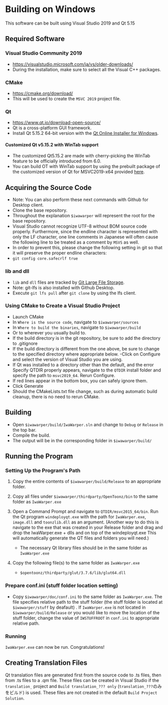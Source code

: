 
# Building on Windows

This software can be built using Visual Studio 2019 and Qt 5.15

## Required Software

### Visual Studio Community 2019
- https://visualstudio.microsoft.com/ja/vs/older-downloads/
- During the installation, make sure to select all the Visual C++ packages.

### CMake
- https://cmake.org/download/
- This will be used to create the `MSVC 2019` project file.

### Qt
- https://www.qt.io/download-open-source/
- Qt is a cross-platform GUI framework.
- Install Qt 5.15.2 64-bit version with the [Qt Online Installer for Windows](http://download.qt.io/official_releases/online_installers/qt-unified-windows-x86-online.exe).

#### Customized Qt v5.15.2 with WinTab support
- The customized Qt5.15.2 are made with cherry-picking the WinTab feature to be officially introduced from 6.0.
- You can build OT with WinTab support by using the prebuilt package of the customized version of Qt for MSVC2019-x64 provided [here](https://github.com/shun-iwasawa/qt5/releases/tag/v5.15.2_wintab).

## Acquiring the Source Code
- Note: You can also perform these next commands with Github for Desktop client.
- Clone the base repository.
- Throughout the explanation `$iwawarper` will represent the root for the base repository.
- Visual Studio cannot recognize UTF-8 without BOM source code properly. Furthermore, since the endline character is represented with only the LF character, one line comments in Japanese will often cause the following line to be treated as a comment by `MSVS` as well.
- In order to prevent this, please change the following setting in git so that it will preserve the proper endline characters:
- `git config core.safecrlf true`

### lib and dll
- `lib` and `dll` files are tracked by [Git Large File Storage](https://git-lfs.github.com/).
- Note: git-lfs is also installed with Github Desktop.
- Execute `git lfs pull` after `git clone` by using the lfs client.

### Using CMake to Create a Visual Studio Project
- Launch CMake
- In `Where is the source code`, navigate to `$iwawarper/sources`
- In `Where to build the binaries`, navigate to `$iwawarper/build`
- Or to wherever you usually build to.
- If the build directory is in the git repository, be sure to add the directory to .gitignore
- If the build directory is different from the one above, be sure to change to the specified directory where appropriate below.
-Click on Configure and select the version of Visual Studio you are using.
- If Qt was installed to a directory other than the default, and the error Specify QTDIR properly appears, navigate to the `QTDIR` install folder and specify the path to `msvc2019_64`. Rerun Configure.
- If red lines appear in the bottom box, you can safely ignore them.
- Click Generate
- Should the CMakeLists.txt file change, such as during automatic build cleanup, there is no need to rerun CMake.

## Building
- Open `$iwawarper/build/IwaWarper.sln` and change to `Debug` or `Release` in the top bar.
- Compile the build.
- The output will be in the corresponding folder in `$iwawarper/build/`

## Running the Program
### Setting Up the Program's Path
1. Copy the entire contents of `$iwawarper/build/Release` to an appropriate folder.

1. Copy all files under `$iwawarper/thirdparty/OpenToonz/bin` to the same folder as `IwaWarper.exe`

1. Open a Command Prompt and navigate to `QTDIR/msvc2015_64/bin`. Run the Qt program `windeployqt.exe` with the path for `IwaWarper.exe`, `image.dll` and `toonzlib.dll` as an argument. (Another way to do this is navigate to the exe that was created in your Release folder and drag and drop the IwaWarper.exe + dlls and on top of the windeployqt.exe This will automatically generate the QT files and folders you will need.)
    - The necessary Qt library files should be in the same folder as `IwaWarper.exe`

1. Copy the following file(s) to the same folder as `IwaWarper.exe`
      - `$opentoonz/thirdparty/glut/3.7.6/lib/glut64.dll`
  
### Prepare conf.ini (stuff folder location setting)

- Copy `$iwawarper/doc/conf.ini` to the same folder as `IwaWarper.exe`. The file specifies relative path to the stuff folder (the stuff folder is located at `$iwawarper/stuff` by deafault) . If `IwaWarper.exe` is not located in `$iwawarper/build/Release` or you would like to move the location of the stuff folder, change the value of `IWSTUFFROOT` in `conf.ini` to appropriate relative path.

### Running
`IwaWarper.exe` can now be run.  Congratulations!

## Creating Translation Files
Qt translation files are generated first from the source code to .ts files, then from .ts files to a .qm file.  These files can be created in Visual Studio if the `translation_` project and `Build translation_??? only` (`translation_???`のみをビルド) is used.  These files are not created in the default `Build Project Solution`.
